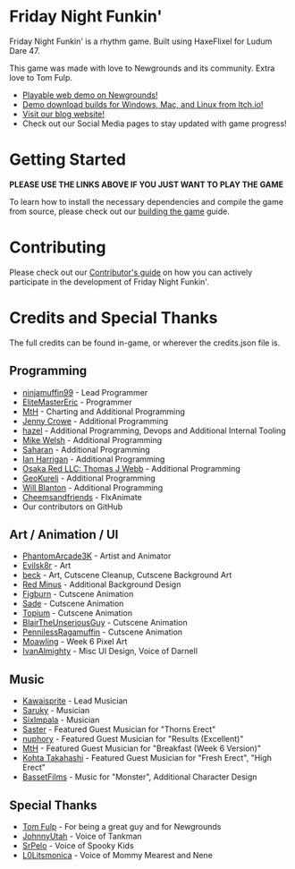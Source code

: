 # Friday Night Funkin' 

Friday Night Funkin' is a rhythm game. Built using HaxeFlixel for Ludum Dare 47.

This game was made with love to Newgrounds and its community. Extra love to Tom Fulp.

- [Playable web demo on Newgrounds!](https://www.newgrounds.com/portal/view/770371)
- [Demo download builds for Windows, Mac, and Linux from Itch.io!](https://ninja-muffin24.itch.io/funkin)
- [Visit our blog website!](https://funkin.me)
- Check out our Social Media pages to stay updated with game progress!
# Getting Started

**PLEASE USE THE LINKS ABOVE IF YOU JUST WANT TO PLAY THE GAME**

To learn how to install the necessary dependencies and compile the game from source, please check out our [building the game](/docs/COMPILING.md) guide.

# Contributing

Please check out our [Contributor's guide](./CONTRIBUTORS.md) on how you can actively participate in the development of Friday Night Funkin'.

# Credits and Special Thanks

The full credits can be found in-game, or wherever the credits.json file is.

## Programming
- [ninjamuffin99](https://twitter.com/ninja_muffin99) - Lead Programmer
- [EliteMasterEric](https://twitter.com/EliteMasterEric) - Programmer
- [MtH](https://twitter.com/emmnyaa) - Charting and Additional Programming
- [Jenny Crowe](https://twitter.com/JennyCrowe) - Additional Programming
- [hazel](https://twitter.com/hazel) - Additional Programming, Devops and Additional Internal Tooling
- [Mike Welsh](https://twitter.com/Saharan) - Additional Programming
- [Saharan](https://twitter.com/hazel) - Additional Programming
- [Ian Harrigan](https://twitter.com/IanHarrigan) - Additional Programming
- [Osaka Red LLC: Thomas J Webb](https://twitter.com/ThomasJWebb) - Additional Programming
- [GeoKureli](https://twitter.com/Geokureli/) - Additional Programming
- [Will Blanton](https://twitter.com/WillBlanton) - Additional Programming
- [Cheemsandfriends](https://twitter.com/IanHarrigan) - FlxAnimate
- Our contributors on GitHub

## Art / Animation / UI
- [PhantomArcade3K](https://twitter.com/phantomarcade3k) - Artist and Animator
- [Evilsk8r](https://twitter.com/evilsk8r) - Art
- [beck](https://twitter.com/beck) - Art, Cutscene Cleanup, Cutscene Background Art
- [Red Minus](https://twitter.com/RedMinus) - Additional Background Design
- [Figburn](https://twitter.com/Figburn) - Cutscene Animation
- [Sade](https://twitter.com/Sade) - Cutscene Animation
- [Topium](https://twitter.com/Topium) - Cutscene Animation
- [BlairTheUnseriousGuy](https://twitter.com/BlairTheUnseriousGuy) - Cutscene Animation
- [PennilessRagamuffin](https://twitter.com/PennilessRagamuffin) - Cutscene Animation
- [Moawling](https://twitter.com/moawko) - Week 6 Pixel Art
- [IvanAlmighty](https://twitter.com/IvanA1mighty) - Misc UI Design, Voice of Darnell

## Music
- [Kawaisprite](https://twitter.com/kawaisprite) - Lead Musician
- [Saruky](https://twitter.com/Saruky__) - Musician
- [SixImpala](https://twitter.com/SixImpala) - Musician
- [Saster](https://twitter,com/sub0ru) - Featured Guest Musician for "Thorns Erect"
- [nuphory](https://twitter.com/nuphory) - Featured Guest Musician for "Results (Excellent)"
- [MtH](https://twitter.com/emmnyaa) - Featured Guest Musician for "Breakfast (Week 6 Version)"
- [Kohta Takahashi](https://twitter.com/kohta09) - Featured Guest Musician for "Fresh Erect", "High Erect"
- [BassetFilms](https://twitter.com/Bassetfilms) - Music for "Monster", Additional Character Design

## Special Thanks
- [Tom Fulp](https://twitter.com/tomfulp) - For being a great guy and for Newgrounds
- [JohnnyUtah](https://twitter.com/JohnnyUtahNG/) - Voice of Tankman
- [SrPelo](https://twitter.com/SrPelo) - Voice of Spooky Kids
- [L0Litsmonica](https://twitter.com/L0Litsmonica) - Voice of Mommy Mearest and Nene
